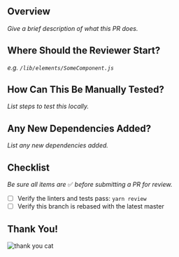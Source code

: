 ## Overview

_Give a brief description of what this PR does._

## Where Should the Reviewer Start?

_e.g. `/lib/elements/SomeComponent.js`_

## How Can This Be Manually Tested?

_List steps to test this locally._

## Any New Dependencies Added?

_List any new dependencies added._

## Checklist

_Be sure all items are_ ✅ _before submitting a PR for review._

* [ ] Verify the linters and tests pass: `yarn review`
* [ ] Verify this branch is rebased with the latest master

## Thank You!

![thank you cat](https://media.giphy.com/media/osjgQPWRx3cac/giphy.gif)
